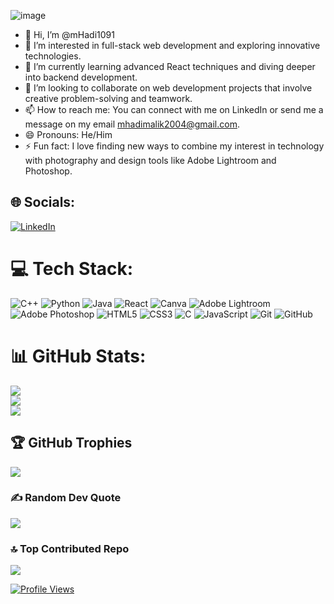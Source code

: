 ![image](https://github.com/user-attachments/assets/d4a0d82c-e1fc-450b-9edf-3531a4c148c7)


- 👋 Hi, I’m @mHadi1091
- 👀 I’m interested in full-stack web development and exploring innovative technologies.
- 🌱 I’m currently learning advanced React techniques and diving deeper into backend development.
- 💞️ I’m looking to collaborate on web development projects that involve creative problem-solving and teamwork.
- 📫 How to reach me: You can connect with me on LinkedIn or send me a message on my email mhadimalik2004@gmail.com.
- 😄 Pronouns: He/Him
- ⚡ Fun fact: I love finding new ways to combine my interest in technology with photography and design tools like Adobe Lightroom and Photoshop.

## 🌐 Socials:
[![LinkedIn](https://img.shields.io/badge/LinkedIn-%230077B5.svg?logo=linkedin&logoColor=white)](https://linkedin.com/in/https://www.linkedin.com/in/muhammad-hadi-0a6144290/)  

# 💻 Tech Stack:
![C++](https://img.shields.io/badge/c++-%2300599C.svg?style=for-the-badge&logo=c%2B%2B&logoColor=white) ![Python](https://img.shields.io/badge/python-3670A0?style=for-the-badge&logo=python&logoColor=ffdd54) ![Java](https://img.shields.io/badge/java-%23ED8B00.svg?style=for-the-badge&logo=openjdk&logoColor=white) ![React](https://img.shields.io/badge/react-%2320232a.svg?style=for-the-badge&logo=react&logoColor=%2361DAFB) ![Canva](https://img.shields.io/badge/Canva-%2300C4CC.svg?style=for-the-badge&logo=Canva&logoColor=white) ![Adobe Lightroom](https://img.shields.io/badge/Adobe%20Lightroom-31A8FF.svg?style=for-the-badge&logo=Adobe%20Lightroom&logoColor=white) ![Adobe Photoshop](https://img.shields.io/badge/adobe%20photoshop-%2331A8FF.svg?style=for-the-badge&logo=adobe%20photoshop&logoColor=white) ![HTML5](https://img.shields.io/badge/html5-%23E34F26.svg?style=for-the-badge&logo=html5&logoColor=white) ![CSS3](https://img.shields.io/badge/css3-%231572B6.svg?style=for-the-badge&logo=css3&logoColor=white) ![C](https://img.shields.io/badge/c-%2300599C.svg?style=for-the-badge&logo=c&logoColor=white) ![JavaScript](https://img.shields.io/badge/javascript-%23323330.svg?style=for-the-badge&logo=javascript&logoColor=%23F7DF1E) ![Git](https://img.shields.io/badge/git-%23F05033.svg?style=for-the-badge&logo=git&logoColor=white) ![GitHub](https://img.shields.io/badge/github-%23121011.svg?style=for-the-badge&logo=github&logoColor=white)
# 📊 GitHub Stats:
![](https://github-readme-stats.vercel.app/api?username=mhadi1091&theme=dark&hide_border=false&include_all_commits=true&count_private=true)<br/>
![](https://github-readme-streak-stats.herokuapp.com/?user=mhadi1091&theme=dark&hide_border=false)<br/>
![](https://github-readme-stats.vercel.app/api/top-langs/?username=mhadi1091&theme=dark&hide_border=false&include_all_commits=true&count_private=true&layout=compact)

## 🏆 GitHub Trophies
![](https://github-profile-trophy.vercel.app/?username=mhadi1091&theme=radical&no-frame=false&no-bg=false&margin-w=4)

### ✍️ Random Dev Quote
![](https://quotes-github-readme.vercel.app/api?type=vetical&theme=radical)

### 🔝 Top Contributed Repo
![](https://github-contributor-stats.vercel.app/api?username=mhadi1091&limit=5&theme=dark&combine_all_yearly_contributions=true)

[![Profile Views](https://visitcount.itsvg.in/api?id=mhadi1091&label=Profile%20Views&pretty=true)](https://visitcount.itsvg.in)

<!---
mHadi1091/mHadi1091 is a ✨ special ✨ repository because its `README.md` (this file) appears on your GitHub profile.
You can click the Preview link to take a look at your changes.
--->
